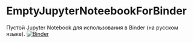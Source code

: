 # EmptyJupyterNoteebookForBinder
Пустой Jupyter Notebook для использования в Binder (на русском языке).
[![Binder](https://mybinder.org/badge_logo.svg)](https://mybinder.org/v2/gh/Georgi2103/EmptyJupyterNoteebookForBinder/master)
